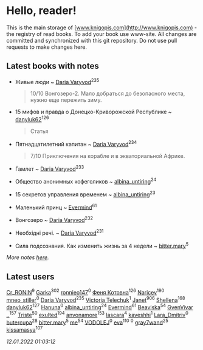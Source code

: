# Hello, reader!
This is the main storage of [www.knigopis.com](http://www.knigopis.com) - the registry of read books.
To add your book use www-site. All changes are committed and synchronized with this git repository.
Do not use pull requests to make changes here.


## Latest books with notes
* Живые люди ~ [Daria Varyvod](users/829/829893410524253-facebook)<sup>235</sup>
    > 10/10 Вонгозеро-2. Мало добраться до безопасного места, нужно еще пережить зиму.

* 15 мифов и правда о Донецко-Криворожской Республике ~ [danyluk62](users/374/374149854-vkontakte)<sup>126</sup>
    > Статья

* Пятнадцатилетний капитан ~ [Daria Varyvod](users/829/829893410524253-facebook)<sup>234</sup>
    > 7/10 Приключения на корабле и в экваториальной Африке.

* Гамлет ~ [Daria Varyvod](users/829/829893410524253-facebook)<sup>233</sup>

* Общество анонимных кофеголиков ~ [albina_untiring](users/257/2579695-vkontakte)<sup>24</sup>

* 15 секретов управления временем ~ [albina_untiring](users/257/2579695-vkontakte)<sup>23</sup>

* Маленький принц ~ [Evermind](users/302/302928912-vkontakte)<sup>61</sup>

* Вонгозеро ~ [Daria Varyvod](users/829/829893410524253-facebook)<sup>232</sup>

* Необхідні речі. ~ [Daria Varyvod](users/829/829893410524253-facebook)<sup>231</sup>

* Сила подсознания. Как изменить жизнь за 4 недели ~ [bitter.mary](users/108/108890810412612634449-google)<sup>5</sup>


_More notes [here](latest_books_with_notes.md)._


## Latest users
[Cr_RONIN](users/112/112090473416384685204-google)<sup>9</sup> 
[Garka](users/115/115753719718250012620-google)<sup>302</sup> 
[ronnieo147](users/101/101533407065565467270-google)<sup>0</sup> 
[Феня Котовна](users/109/109746193906459706720-google)<sup>126</sup> 
[Naricev](users/107/107090515204537133928-google)<sup>190</sup> 
[mneo_stiller](users/301/301206266-vkontakte)<sup>0</sup> 
[Daria Varyvod](users/829/829893410524253-facebook)<sup>235</sup> 
[Victoria Telechuk](users/117/117396356938980769291-google)<sup>1</sup> 
[Janet](users/108/108113656204404967440-google)<sup>906</sup> 
[Shellena](users/134/13413591548892934957-mailru)<sup>168</sup> 
[danyluk62](users/374/374149854-vkontakte)<sup>127</sup> 
[Hanuna](users/115/115534016831115941868-google)<sup>0</sup> 
[albina_untiring](users/257/2579695-vkontakte)<sup>24</sup> 
[Evermind](users/302/302928912-vkontakte)<sup>61</sup> 
[Beaviska](users/102/10202544960024508-facebook)<sup>54</sup> 
[GvenVivar ..](users/158/158266434925901-facebook)<sup>157</sup> 
[Triste](users/517/5175580462988229760-mailru)<sup>50</sup> 
[exulted](users/100/100599204551896265722-google)<sup>194</sup> 
[anvonamore](users/595/5957175-vkontakte)<sup>153</sup> 
[lascara](users/243/2434302110035411-facebook)<sup>4</sup> 
[kaveshhi](users/854/854259041-yandex)<sup>1</sup> 
[Lara_Dmitriv](users/100/100083934374435157506-google)<sup>0</sup> 
[butercupa](users/193/193697993-vkontakte)<sup>28</sup> 
[bitter.mary](users/108/108890810412612634449-google)<sup>5</sup> 
[me](users/381/381417697-yandex)<sup>54</sup> 
[VODOLEJ](users/472/4722569524524943-facebook)<sup>0</sup> 
[eva](users/111/111656270551033014778-google)<sup>110</sup> 
[](users/110/110586684065969128396-google)<sup>0</sup> 
[gray7wand](users/110/110080946273609412257-google)<sup>25</sup> 
[kissamasya](users/684/68439978-vkontakte)<sup>107</sup> 


_12.01.2022 01:03:12_
